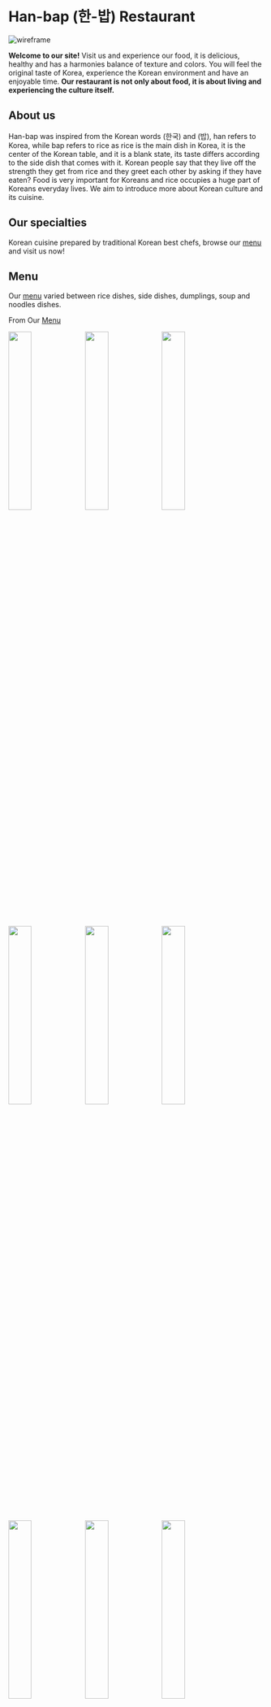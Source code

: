 
# Han-bap (한-밥) Restaurant 




 ![wireframe](https://scontent.famm12-1.fna.fbcdn.net/v/t1.15752-9/342975488_1338456570353767_58336631318268752_n.png?_nc_cat=105&ccb=1-7&_nc_sid=ae9488&_nc_ohc=s3zfXJyawmgAX-Sq3WO&_nc_oc=AQlYEc32wYjhoSieHW3DMtH2eAk7yUJ5xJtD57BYlrFzqIl0fvniY9X6fe5m6QKLdOs&_nc_ht=scontent.famm12-1.fna&oh=03_AdTfn7bkqvDU619K8aQUwmT4K6UOW4yN3exub8aLtZXbxg&oe=648168D3)

 
**Welcome to our site!**
Visit us and experience our food, it is delicious, healthy and has a harmonies balance of texture and colors. You will feel the original taste of Korea, experience the Korean environment and have an enjoyable time. **Our restaurant is not only about food, it is about living and experiencing the culture itself.**

## About us
Han-bap was inspired from the Korean words (한국) and (밥), han refers to Korea, while bap refers to rice as rice is  the main dish in Korea, it is the center of the Korean table, and it is a blank state, its taste differs according to the side dish that comes with it. 
Korean people say that they live off the strength they get from rice and they greet each other by asking if they have eaten? Food is very important for Koreans and rice occupies a huge part of Koreans everyday lives. We aim to introduce more about Korean culture and its cuisine. 

## Our specialties
Korean cuisine prepared by traditional Korean best chefs, browse our [menu](https://drive.google.com/file/d/1jf5rKtvujnXo5Bmi6urlwI1ujRgvEcdT/view?usp=share_link
) and visit us now! 

## Menu
 Our [menu](https://drive.google.com/file/d/1jf5rKtvujnXo5Bmi6urlwI1ujRgvEcdT/view?usp=share_link
) varied between rice dishes, side dishes, dumplings, soup and noodles dishes.

 From Our [Menu](https://drive.google.com/file/d/1jf5rKtvujnXo5Bmi6urlwI1ujRgvEcdT/view?usp=share_link
)




<img src="https://static.wtable.co.kr/image/production/service/recipe/1686/8f555f96-07e3-40d7-90f9-e9467d8f54a6.jpg?size=1024x1024"  width="30%" height="30%"><img src="https://takestwoeggs.com/wp-content/uploads/2022/03/Kimchi-Fried-Rice-Kimchi-bokkeumbap-takestwoeggs-final-photography-sq.jpg"  width="30%" height="30%"><img src="https://cdn.bonif.co.kr/cmdt/20220628_qRJ_1656371947942_631Kb.jpg"  width="30%" height="30%"><img src="https://t1.daumcdn.net/cfile/tistory/9994B04B5C89F89823"  width="30%" height="30%"><img src="https://www.beyondkimchee.com/wp-content/uploads/2021/12/pan-fried-tofu-thumbnail-728x728.jpg"  width="30%" height="30%"><img src="https://www.beyondkimchee.com/wp-content/uploads/2022/07/Korean-eggplant-thumbnail-728x728.jpg"  width="30%" height="30%"><img src="https://www.beyondkimchee.com/wp-content/uploads/2021/08/korean-zucchini-side-dish-thumbnail-584x584.jpg"  width="30%" height="30%"><img src="https://www.beyondkimchee.com/wp-content/uploads/2022/03/image-2-e1648217680801-584x584.jpeg"  width="30%" height="30%"><img src="https://www.beyondkimchee.com/wp-content/uploads/2021/11/steamed-soft-tofu-thumbnail-2-728x728.jpg"  width="30%" height="30%"><img src="https://drivemehungry.com/wp-content/uploads/2020/06/japchae-korean-glass-noodles-19.jpg"  width="30%" height="30%"><img src="https://redhousespice.com/wp-content/uploads/2019/02/Sichuan-dumpling-sauce.jpg"  width="30%" height="30%"><img src="https://static.wtable.co.kr/image/production/service/recipe/291/a2421dff-e56c-40bd-8b40-06a91fc000a9.jpg"  width="30%" height="30%">



For reservations and more please keep in touch with us by email han-bap@gmail.com





## Our location


<img src="https://static.vecteezy.com/system/resources/previews/001/265/731/original/map-with-location-pin-vector.jpg"  width="45%" height="30%">




### connect with us on social media


[<img src="https://cdn-icons-png.flaticon.com/512/4701/4701482.png"  width="8%" height="30%">](https://www.facebook.com/
)
[<img src="https://icons.veryicon.com/png/o/miscellaneous/unicons/instagram-52.png"  width="8%" height="30%">](https://www.instagram.com/
)




